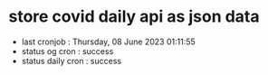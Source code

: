 # store covid daily api as json data

- last cronjob : Thursday, 08 June 2023 01:11:55
- status og cron : success
- status daily cron : success
      
      